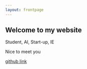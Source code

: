 ```yaml
---
layout: frontpage
---
```


## Welcome to my website

Student, AI, Start-up, IE

Nice to meet you

[github link](http://https://qorwlgns11123.github.io/)
